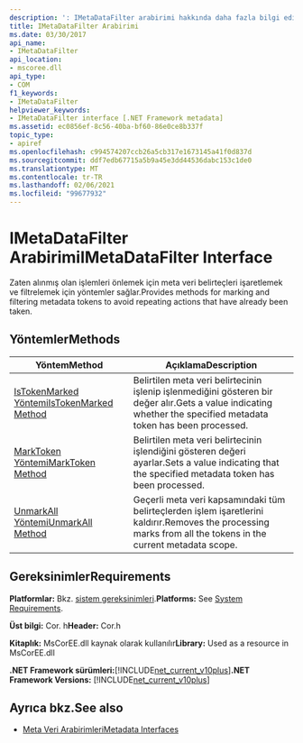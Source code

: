 ```yaml
---
description: ': IMetaDataFilter arabirimi hakkında daha fazla bilgi edinin'
title: IMetaDataFilter Arabirimi
ms.date: 03/30/2017
api_name:
- IMetaDataFilter
api_location:
- mscoree.dll
api_type:
- COM
f1_keywords:
- IMetaDataFilter
helpviewer_keywords:
- IMetaDataFilter interface [.NET Framework metadata]
ms.assetid: ec0856ef-8c56-40ba-bf60-86e0ce8b337f
topic_type:
- apiref
ms.openlocfilehash: c994574207ccb26a5cb317e1673145a41f0d837d
ms.sourcegitcommit: ddf7edb67715a5b9a45e3dd44536dabc153c1de0
ms.translationtype: MT
ms.contentlocale: tr-TR
ms.lasthandoff: 02/06/2021
ms.locfileid: "99677932"
---
```

# <a name="imetadatafilter-interface"></a><span data-ttu-id="43ec3-103">IMetaDataFilter Arabirimi</span><span class="sxs-lookup"><span data-stu-id="43ec3-103">IMetaDataFilter Interface</span></span>

<span data-ttu-id="43ec3-104">Zaten alınmış olan işlemleri önlemek için meta veri belirteçleri işaretlemek ve filtrelemek için yöntemler sağlar.</span><span class="sxs-lookup"><span data-stu-id="43ec3-104">Provides methods for marking and filtering metadata tokens to avoid repeating actions that have already been taken.</span></span>  
  
## <a name="methods"></a><span data-ttu-id="43ec3-105">Yöntemler</span><span class="sxs-lookup"><span data-stu-id="43ec3-105">Methods</span></span>  
  
|<span data-ttu-id="43ec3-106">Yöntem</span><span class="sxs-lookup"><span data-stu-id="43ec3-106">Method</span></span>|<span data-ttu-id="43ec3-107">Açıklama</span><span class="sxs-lookup"><span data-stu-id="43ec3-107">Description</span></span>|  
|------------|-----------------|  
|[<span data-ttu-id="43ec3-108">IsTokenMarked Yöntemi</span><span class="sxs-lookup"><span data-stu-id="43ec3-108">IsTokenMarked Method</span></span>](imetadatafilter-istokenmarked-method.md)|<span data-ttu-id="43ec3-109">Belirtilen meta veri belirtecinin işlenip işlenmediğini gösteren bir değer alır.</span><span class="sxs-lookup"><span data-stu-id="43ec3-109">Gets a value indicating whether the specified metadata token has been processed.</span></span>|  
|[<span data-ttu-id="43ec3-110">MarkToken Yöntemi</span><span class="sxs-lookup"><span data-stu-id="43ec3-110">MarkToken Method</span></span>](imetadatafilter-marktoken-method.md)|<span data-ttu-id="43ec3-111">Belirtilen meta veri belirtecinin işlendiğini gösteren değeri ayarlar.</span><span class="sxs-lookup"><span data-stu-id="43ec3-111">Sets a value indicating that the specified metadata token has been processed.</span></span>|  
|[<span data-ttu-id="43ec3-112">UnmarkAll Yöntemi</span><span class="sxs-lookup"><span data-stu-id="43ec3-112">UnmarkAll Method</span></span>](imetadatafilter-unmarkall-method.md)|<span data-ttu-id="43ec3-113">Geçerli meta veri kapsamındaki tüm belirteçlerden işlem işaretlerini kaldırır.</span><span class="sxs-lookup"><span data-stu-id="43ec3-113">Removes the processing marks from all the tokens in the current metadata scope.</span></span>|  
  
## <a name="requirements"></a><span data-ttu-id="43ec3-114">Gereksinimler</span><span class="sxs-lookup"><span data-stu-id="43ec3-114">Requirements</span></span>  

 <span data-ttu-id="43ec3-115">**Platformlar:** Bkz. [sistem gereksinimleri](../../get-started/system-requirements.md).</span><span class="sxs-lookup"><span data-stu-id="43ec3-115">**Platforms:** See [System Requirements](../../get-started/system-requirements.md).</span></span>  
  
 <span data-ttu-id="43ec3-116">**Üst bilgi:** Cor. h</span><span class="sxs-lookup"><span data-stu-id="43ec3-116">**Header:** Cor.h</span></span>  
  
 <span data-ttu-id="43ec3-117">**Kitaplık:** MsCorEE.dll kaynak olarak kullanılır</span><span class="sxs-lookup"><span data-stu-id="43ec3-117">**Library:** Used as a resource in MsCorEE.dll</span></span>  
  
 <span data-ttu-id="43ec3-118">**.NET Framework sürümleri:**[!INCLUDE[net_current_v10plus](../../../../includes/net-current-v10plus-md.md)]</span><span class="sxs-lookup"><span data-stu-id="43ec3-118">**.NET Framework Versions:** [!INCLUDE[net_current_v10plus](../../../../includes/net-current-v10plus-md.md)]</span></span>  
  
## <a name="see-also"></a><span data-ttu-id="43ec3-119">Ayrıca bkz.</span><span class="sxs-lookup"><span data-stu-id="43ec3-119">See also</span></span>

- [<span data-ttu-id="43ec3-120">Meta Veri Arabirimleri</span><span class="sxs-lookup"><span data-stu-id="43ec3-120">Metadata Interfaces</span></span>](metadata-interfaces.md)

